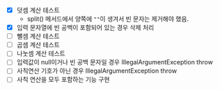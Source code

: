 - [x] 덧셈 계산 테스트
  - split() 메서드에서 양쪽에 `""`이 생겨서 빈 문자는 제거해야 했음.
- [x] 입력 문자열에 빈 공백이 포함되어 있는 경우 삭제 처리
- [ ] 뺄셈 계산 테스트
- [ ] 곱셈 계산 테스트
- [ ] 나눗셈 계산 테스트 
- [ ] 입력값이 null이거나 빈 공백 문자일 경우 IllegalArgumentException throw 
- [ ] 사칙연산 기호가 아닌 경우 IllegalArgumentException throw 
- [ ] 사칙 연산을 모두 포함하는 기능 구현